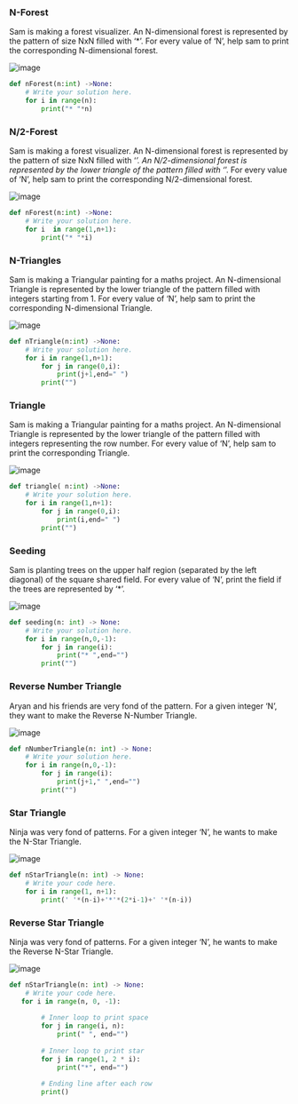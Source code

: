 ### N-Forest
Sam is making a forest visualizer. An N-dimensional forest is represented by the pattern of size NxN filled with ‘*’. For every value of ‘N’, help sam to print the corresponding N-dimensional forest.

![image](https://github.com/user-attachments/assets/ab9b1119-296b-4b86-ab0a-3cae44465da6)
```python
def nForest(n:int) ->None:
    # Write your solution here.
    for i in range(n):
        print("* "*n)
```

### N/2-Forest
Sam is making a forest visualizer. An N-dimensional forest is represented by the pattern of size NxN filled with ‘*’. An N/2-dimensional forest is represented by the lower triangle of the pattern filled with ‘*’. For every value of ‘N’, help sam to print the corresponding N/2-dimensional forest.

![image](https://github.com/user-attachments/assets/2de38d8e-d289-4acc-bfb3-94de7d24177b)
```python
def nForest(n:int) ->None:
    # Write your solution here.
    for i  in range(1,n+1):
        print("* "*i)
```

###  N-Triangles
Sam is making a Triangular painting for a maths project. An N-dimensional Triangle is represented by the lower triangle of the pattern filled with integers starting from 1. For every value of ‘N’, help sam to print the corresponding N-dimensional Triangle.

![image](https://github.com/user-attachments/assets/2d51c41c-db83-47c7-8550-82e81d317d2b)
```python
def nTriangle(n:int) ->None:
    # Write your solution here.
    for i in range(1,n+1):
        for j in range(0,i):
            print(j+1,end=" ")
        print("")
```

###  Triangle
Sam is making a Triangular painting for a maths project. An N-dimensional Triangle is represented by the lower triangle of the pattern filled with integers representing the row number. For every value of ‘N’, help sam to print the corresponding Triangle.

![image](https://github.com/user-attachments/assets/87f8b991-2957-4d3f-a7f7-3ca7579cb45b)
```python
def triangle( n:int) ->None:
    # Write your solution here.
    for i in range(1,n+1):
        for j in range(0,i):
            print(i,end=" ")
        print("")
```

### Seeding
Sam is planting trees on the upper half region (separated by the left diagonal) of the square shared field. For every value of ‘N’, print the field if the trees are represented by ‘*’.

![image](https://github.com/user-attachments/assets/a826f27a-61a6-4415-8d65-f81bf6bd19b0)
```python
def seeding(n: int) -> None:
    # Write your solution here.
    for i in range(n,0,-1):
        for j in range(i):
            print("* ",end="")
        print("")
```

### Reverse Number Triangle
Aryan and his friends are very fond of the pattern. For a given integer ‘N’, they want to make the Reverse N-Number Triangle.

![image](https://github.com/user-attachments/assets/028d3f0e-03b2-471e-b324-0c9691aec57a)
```python
def nNumberTriangle(n: int) -> None:
    # Write your solution here.
    for i in range(n,0,-1):
        for j in range(i):
            print(j+1," ",end="")
        print("")
```

### Star Triangle
Ninja was very fond of patterns. For a given integer ‘N’, he wants to make the N-Star Triangle.

![image](https://github.com/user-attachments/assets/24add8c4-ce23-4df1-b5a3-372634464dad)
```python
def nStarTriangle(n: int) -> None:
    # Write your code here.
    for i in range(1, n+1):
        print(' '*(n-i)+'*'*(2*i-1)+' '*(n-i))
```

### Reverse Star Triangle
Ninja was very fond of patterns. For a given integer ‘N’, he wants to make the Reverse N-Star Triangle.

![image](https://github.com/user-attachments/assets/2e2ecd5b-7f86-4ba9-af87-89e8a81c289c)
```python
def nStarTriangle(n: int) -> None:
    # Write your code here.
   for i in range(n, 0, -1):
    
        # Inner loop to print space
        for j in range(i, n):
            print(" ", end="")
        
        # Inner loop to print star
        for j in range(1, 2 * i):
            print("*", end="")
        
        # Ending line after each row
        print()
```
